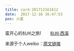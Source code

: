 ```yaml
---
title: card-201712161612
date:  2017-12-16 16:47:53
pos: 火星
---
```

蛮开心的杭州之旅<span class="url-icon"><img alt=[笑而不语] src="https://h5.sinaimg.cn/m/emoticon/icon/default/d_heiheihei-5170f2f55c.png" style="width:1em; height:1em;" /></span> <a  href="http://weibo.com/p/1001018008633010600000002" data-hide=""><span class='url-icon'><img style='width: 1rem;height: 1rem' src='https://h5.sinaimg.cn/upload/2015/09/25/3/timeline_card_small_location_default.png'></span><span class="surl-text">杭州·西溪</span></a> 

来源于个人weibo：[原文链接](https://m.weibo.cn/status/FzVtN2ojL?mblogid=FzVtN2ojL)